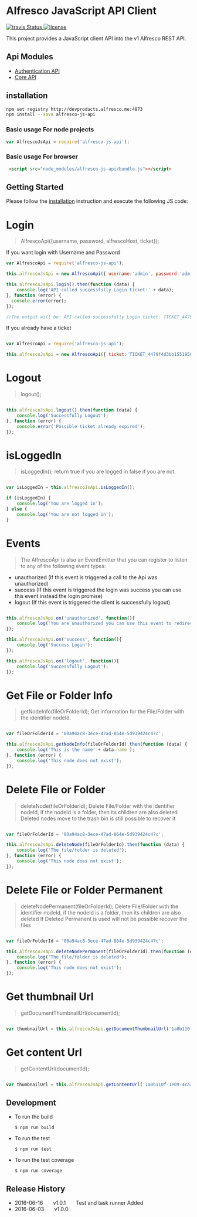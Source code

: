 # Alfresco JavaScript API Client
<p>
    <a title='Build Status' href="https://travis-ci.com/Alfresco/dev-platform-js-api">
      <img src='https://travis-ci.com/Alfresco/alfresco-js-api.svg?token=FPzV2wyyCU8imY6wHR2B&branch=master'  alt='travis Status' />
    </a>
  <a href='https://raw.githubusercontent.com/Alfresco/dev-platform-js-api/master/LICENSE'>
     <img src='https://img.shields.io/hexpm/l/plug.svg' alt='license' />
  </a>

</p>

This project provides a JavaScript client API into the v1 Alfresco REST API.

## Api Modules

- [Authentication API](https://github.com/Alfresco/alfresco-js-api/tree/master/src/alfresco-auth-rest-api)
- [Core API](https://github.com/Alfresco/alfresco-js-api/tree/master/src/alfresco-core-rest-api)

## installation

```sh
npm set registry http://devproducts.alfresco.me:4873
npm install --save alfresco-js-api
```

### Basic usage For node projects

```javascript
var AlfrescoJsApi = require('alfresco-js-api');
```

### Basic usage For browser

```html
 <script src="node_modules/alfresco-js-api/bundle.js"></script>
```

## Getting Started

Please follow the [installation](#installation) instruction and execute the following JS code:

#  Login

>  AlfrescoApi({username, password, alfrescoHost, ticket});

If you want login with Username and Password

```javascript
var AlfrescoApi = require('alfresco-js-api');

this.alfrescoJsApi = new AlfrescoApi({ username:'admin', password:'admin', host:'http://192.168.99.100:8080'});

this.alfrescoJsApi.login().then(function (data) {
    console.log('API called successfully Login ticket:' + data);
}, function (error) {
  console.error(error);
});

//The output will be: API called successfully Login ticket: TICKET_4479f4d3bb155195879bfbb8d5206f433488a1b1

```

If you already have a ticket

```javascript

var AlfrescoApi = require('alfresco-js-api');

this.alfrescoJsApi = new AlfrescoApi({ ticket:'TICKET_4479f4d3bb155195879bfbb8d5206f433488a1b1', host:'http://192.168.99.100:8080'});

```

#  Logout

>  logout();

```javascript

this.alfrescoJsApi.logout().then(function (data) {
    console.log('Successfully Logout');
}, function (error) {
    console.error('Possible ticket already expired');
});

```

#  isLoggedIn

>  isLoggedIn(); return true if you are logged in false if you are not.

```javascript

var isLoggedIn = this.alfrescoJsApi.isLoggedIn();

if (isLoggedIn) {
    console.log('You are logged in');
} else {
    console.log('You are not logged in');
}

```

#  Events

>  The AlfrescoApi is also an EventEmitter that you can register to listen to any of the following event types:
* unauthorized (If this event is triggered a call to the Api was unauthorized)
* success (If this event is triggered the login was success you can use this event instead the login promise)
* logout (If this event is triggered the client is successfully logout)

```javascript

this.alfrescoJsApi.on('unauthorized', function(){
    console.log('You are unauthorized you can use this event to redirect to login');
});

this.alfrescoJsApi.on('success', function(){
    console.log('Success Login');
});

this.alfrescoJsApi.on('logout', function(){
    console.log('Successfully Logout');
});
```

#  Get File or Folder Info
> getNodeInfo(fileOrFolderId); Get information for the File/Folder with the identifier nodeId.

```javascript

var fileOrFolderId = '80a94ac8-3ece-47ad-864e-5d939424c47c';

this.alfrescoJsApi.getNodeInfo(fileOrFolderId).then(function (data) {
    console.log('This is the name' + data.name );    
}, function (error) {
    console.log('This node does not exist');
});

```

#  Delete File or Folder
> deleteNode(fileOrFolderId); Delete File/Folder with the identifier nodeId, if the nodeId is a folder, then its children are also deleted
Deleted nodes move to the trash bin is still possible to recover it
     
```javascript

var fileOrFolderId = '80a94ac8-3ece-47ad-864e-5d939424c47c';

this.alfrescoJsApi.deleteNode(fileOrFolderId).then(function (data) {
    console.log('The file/folder is deleted');    
}, function (error) {
    console.log('This node does not exist');
});

```

#  Delete File or Folder Permanent
> deleteNodePermanent(fileOrFolderId); Delete File/Folder with the identifier nodeId, if the nodeId is a folder, then its children are also deleted
If Deleted Permanent is used will not be possible recover the files
     
```javascript

var fileOrFolderId = '80a94ac8-3ece-47ad-864e-5d939424c47c';

this.alfrescoJsApi.deleteNodePermanent(fileOrFolderId).then(function (data) {
    console.log('The file/folder is deleted');    
}, function (error) {
    console.log('This node does not exist');
});

```

#  Get thumbnail Url
  
>  getDocumentThumbnailUrl(documentId);

```javascript

var thumbnailUrl = this.alfrescoJsApi.getDocumentThumbnailUrl('1a0b110f-1e09-4ca2-b367-fe25e4964a4');

```

#  Get content Url
  
>  getContentUrl(documentId);

```javascript

var thumbnailUrl = this.alfrescoJsApi.getContentUrl('1a0b110f-1e09-4ca2-b367-fe25e4964a4');

```

## Development

* To run the build 

    ```$ npm run build```

* To run the test 

    ```$ npm run test```

* To run the test coverage

    ```$ npm run coverage```


## Release History


 * 2016-06-16  v1.0.1  Test and task runner Added 
 * 2016-06-03  v1.0.0  

